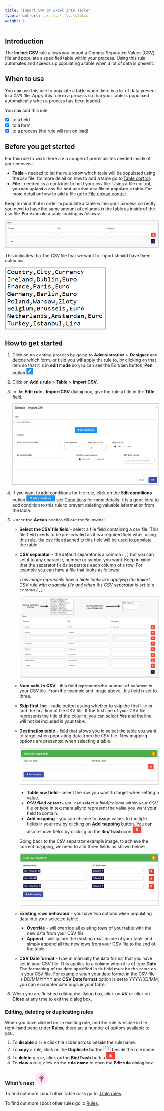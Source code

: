 ```yaml
---
title: "Import CSV or Excel into Table"
typora-root-url: ..\..\..\..\..\static
weight: 4
---
```


## Introduction

The **Import CSV** rule allows you import a Comma-Separated Values (CSV) file and populate a specified table within your process. Using this rule automates and speeds up populating a table when a lot of data is present.

## When to use 

You can use this rule to populate a table when there is a lot of data present in a CVS file. Apply this rule to a process so that your table is populated automatically when a process has been loaded.

You can add this rule:

- [x] to a field
- [x] to a form 
- [x] to a process (the rule will run on load)

## Before you get started

For this rule to work there are a couple of prerequisites needed inside of your process:

- **Table** - needed to let the rule know which table will be populated using the csv file, for more detail on how to add a table go to [Table control](/docs/platform/controls/input/table/).
- **File** - needed as a container to hold your csv file. Using a file control, you can upload a csv file and use that csv file to populate a table. For more detail on how to add a file go to [File upload control](/docs/platform/controls/input/file-upload/).

Keep in mind that in order to populate a table within your process correctly, you need to have the same amount of columns in the table as inside of the csv file. For example a table looking as follows:

![Import CSV rule - Sample table](/images/import-csv-table.jpg)

This indicates that the CSV file that we want to import should have three columns:

![CSV file](/images/import-csv-file.jpg)

## How to get started

1. Click on an existing process by going to **Administration** > **Designer** and decide which form, or field you will apply the rule to, by clicking on that item so that it is in **edit mode** so you can see the Edit/pen button, **Pen** button ![Pen button](/images/penicon.png).

2. Click on **Add a rule** > **Table** > **Import CSV**.

3. In the **Edit rule - Import CSV** dialog box, give the rule a title in the **Title** field.

   ![Edit rule - Import CSV](/images/import-csv-edit-rule.jpg)

4. If you want to add conditions for the rule, click on the **Edit conditions** button ![Edit conditions button](/images/editconditions.png) see [Conditions](/docs/platform/rules/general/add-conditions/) for more details. It is a good idea to add condition to this rule to prevent deleting valuable information from the table.

5. Under the **Action** section fill out the following:

   - **Select the CSV file field** - select a file field containing a csv file. This file field needs to be pre-created as it is a required field when using this rule. the csv file attached to this field will be used to populate the table.

   - **CSV separator** - the default separator is a comma ( **,** ) but you can set it to any character, number or symbol you want. Keep in mind that the separator fields separates each column of a row. For example you can have a file that looks as follows:

     *This image represents how a table looks like applying the Import CSV rule with a sample file and when the CSV separator is set to a comma ( **,** )*

     ![Comma separated CSV file](/images/import-csv-comma.jpg)

   - **Num cols. in CSV** - this field represents the number of columns in your CSV file. From the example and image above, this field is set to three.

   - **Skip first line** - radio button asking whether to skip the first line or add the first line of the CSV file. If the first line of your CSV file represents the title of the column, you can select **Yes** and the line will not be included in your table.

   - **Destination table** - field that allows you to select the table you want to target when populating data from the CSV file. New mapping options are presented when selecting a table.

     ![Import CSV mapping options](/images/import-csv-mapping.jpg)

     - **Table row field** - select the row you want to target when setting a value.
     - **CSV field or text** - you can select a field/column within your CSV file or type in text manually to represent the value you want your field to contain.
     - **Add mapping** - you can choose to assign values to multiple fields in your row by clicking on **Add mapping** button. You can also remove fields by clicking on the **Bin/Trash** icon ![Bin/Trash button](/images/bin.png). 

     Going back to the CSV separator example image, to achieve the correct mapping, we need to add three fields as shown below:

     ![Import CSV mapping options](/images/import-csv-mapping-fields.jpg)

   - **Existing rows behaviour** - you have two options when populating data into your selected table:

     - **Override** - will override all existing rows of your table with the new data from your CSV file.
     - **Append** - will ignore the existing rows inside of your table and simply append all the new rows from your CSV file to the end of the table.

   - **CSV Date format** - type in manually the data format that you have set in your CSV file. This applies to a column when it is of type **Date**. The formatting of the date specified in tis field must be the same as in your CSV file. For example when your date format in the CSV file is DD/MM/YYYY and **CSV Date format** option is set to YYYY/DD/MM, you can encounter date bugs in your table.

6. When you are finished editing the dialog box, click on **OK** or click on **Close** at any time to exit the dialog box.


### Editing, deleting or duplicating rules

When you have clicked on an existing rule, and the rule is visible in the right-hand pane under **Rules**, there are a number of options available to you.

1. To **disable** a rule click the slider across beside the rule name.
2. To **copy** a rule, click on the **Duplicate** button ![Duplicate button](/images/duplicate-button.jpg) beside the rule name.
3. To **delete** a rule, click on the **Bin/Trash** button ![Bin/Trash button](/images/bin.png).
4. To **view** a rule, click on the **rule name** to open the **Edit rule** dialog box.

### What’s next ![Idea icon](/images/18.png)

To find out more about other Table rules go to [Table rules](/docs/platform/rules/tables/).

To find out more about other rules go to [Rules](/docs/platform/rules/).

